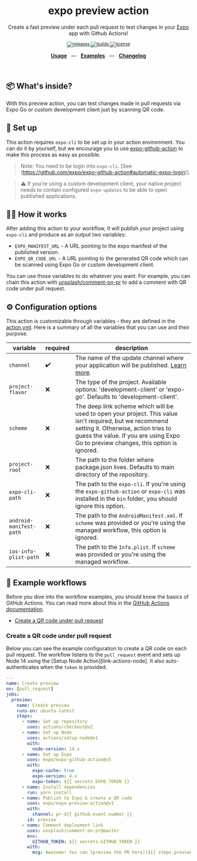 <div align="center">
  <h1>expo preview action</h1>
  <p></p>
  <p>Create a fast preview under each pull request to test changes in your <a href="https://github.com/expo/expo">Expo</a> app with Github Actions!</p>
  <sup>
    <a href="https://github.com/expo/expo-preview-action/releases">
      <img src="https://img.shields.io/github/release/expo/expo-preview-action/all.svg?style=flat-square" alt="releases" />
    </a>
    <a href="https://github.com/expo/expo-preview-action/actions">
      <img src="https://img.shields.io/github/workflow/status/expo/expo-preview-action/CI/main.svg?style=flat-square" alt="builds" />
    </a>
    <a href="https://github.com/expo/expo-preview-action/blob/main/LICENSE.md">
      <img src="https://img.shields.io/github/license/expo/expo-preview-action?style=flat-square" alt="license" />
    </a>
  </sup>
  <br />
  <p align="center">
    <a href="https://github.com/expo/expo-preview-action#-set-up"><b>Usage</b></a>
    &nbsp;&nbsp;&mdash;&nbsp;&nbsp;
    <a href="https://github.com/expo/expo-preview-action#-example-workflows"><b>Examples</b></a>
    &nbsp;&nbsp;&mdash;&nbsp;&nbsp;
    <a href="https://github.com/expo/expo-preview-action/blob/main/CHANGELOG.md"><b>Changelog</b></a>
  </p>
  <br />
</div>

## 📦 What's inside?

With this preview action, you can test changes made in pull requests via Expo Go or custom development client just by scanning QR code.

## 🔧 Set up

This action requires `expo-cli` to be set up in your action environment. You can do it by yourself, but we encourage you to use [expo-github-action](https://github.com/expo/expo-github-action) to make this process as easy as possible.

> Note: You need to be login into `expo-cli`. [See (https://github.com/expo/expo-github-action#automatic-expo-login)].

> ⚠️ If you're using a custom development client, your native project needs to contain configured `expo-updates` to be able to open published applications.

## 🏃‍♂️ How it works

After adding this action to your workflow, it will publish your project using `expo-cli` and produce as an output two variables:

- `EXPO_MANIFEST_URL` - A URL pointing to the expo manifest of the published version.
- `EXPO_QR_CODE_URL` - A URL pointing to the generated QR code which can be scanned using Expo Go or custom development client.

You can use those variables to do whatever you want. For example, you can chain this action with [unsplash/comment-on-pr](https://github.com/unsplash/comment-on-pr) to add a comment with QR code under pull request.

## ⚙️ Configuration options

This action is customizable through variables - they are defined in the [action.yml](action.yml). Here is a summary of all the variables that you can use and their purpose.

| variable                | required | description                                                                                                                                                                                                                            |
| ----------------------- | -------- | -------------------------------------------------------------------------------------------------------------------------------------------------------------------------------------------------------------------------------------- |
| `channel`               | ✔️       | The name of the update channel where your application will be published. [Learn more](https://docs.expo.io/distribution/release-channels/).                                                                                            |
| `project-flavor`        | ❌       | The type of the project. Available options: 'development-client' or 'expo-go'. Defaults to 'development-client'.                                                                                                                       |
| `scheme`                | ❌       | The deep link scheme which will be used to open your project. This value isn't required, but we recommend setting it. Otherwise, action tries to guess the value. If you are using Expo Go to preview changes, this option is ignored. |
| `project-root`          | ❌       | The path to the folder where package.json lives. Defaults to main directory of the repository.                                                                                                                                         |
| `expo-cli-path`         | ❌       | The path to the `expo-cli`. If you're using the `expo-github-action` or `expo-cli` was installed in the `bin` folder, you should ignore this option.                                                                                   |
| `android-manifest-path` | ❌       | The path to the `AndroidManifest.xml`. If `scheme` was provided or you're using the managed workflow, this option is ignored.                                                                                                          |
| `ios-info-plist-path`   | ❌       | The path to the `Info.plist`. If `scheme` was provided or you're using the managed workflow.                                                                                                                                           |

## 📝 Example workflows

Before you dive into the workflow examples, you should know the basics of GitHub Actions.
You can read more about this in the [GitHub Actions documentation][link-actions].

- [Create a QR code under pull request](#create-a-qr-code-under-pull-request)

### Create a QR code under pull request

Below you can see the example configuration to create a QR code on each pull request.
The workflow listens to the `pull_request` event and sets up Node 14 using the [Setup Node Action][link-actions-node].
It also auto-authenticates when the `token` is provided.

```yml
---
name: Create preview
on: [pull_request]
jobs:
  preview:
    name: Create preview
    runs-on: ubuntu-latest
    steps:
      - name: Set up repository
        uses: actions/checkout@v2
      - name: Set up Node
        uses: actions/setup-node@v1
        with:
          node-version: 14.x
      - name: Set up Expo
        uses: expo/expo-github-action@v5
        with:
          expo-cache: true
          expo-version: 4.x
          expo-token: ${{ secrets.EXPO_TOKEN }}
      - name: Install dependencies
        run: yarn install
      - name: Publish to Expo & create a QR code
        uses: expo/expo-preview-action@v1
        with:
          channel: pr-${{ github.event.number }}
        id: preview
      - name: Comment deployment link
        uses: unsplash/comment-on-pr@master
        env:
          GITHUB_TOKEN: ${{ secrets.GITHUB_TOKEN }}
        with:
          msg: Awesome! You can [preview the PR here](${{ steps.preview.outputs.EXPO_QR_CODE_URL }}).<br><br><a href="${{ steps.publish.outputs.EXPO_QR_CODE_URL }}"><img src="${{ steps.preview.outputs.EXPO_QR_CODE_URL }}" height="512px" width="512px"></a>
```

[link-actions]: https://help.github.com/en/categories/automating-your-workflow-with-github-actions
